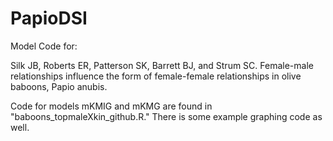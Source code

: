 # PapioDSI
Model Code for:

Silk JB, Roberts ER, Patterson SK, Barrett BJ, and Strum SC. Female-male relationships influence the form of female-female relationships in olive baboons, Papio anubis.

Code for models mKMIG and mKMG are found in "baboons_topmaleXkin_github.R." There is some example graphing code as well.
